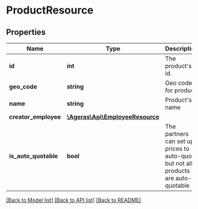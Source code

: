 # ProductResource

## Properties
Name | Type | Description | Notes
------------ | ------------- | ------------- | -------------
**id** | **int** | The product&#39;s id. | [optional] 
**geo_code** | **string** | Geo code for product | [optional] 
**name** | **string** | Product&#39;s name | [optional] 
**creator_employee** | [**\Ageras\Api\EmployeeResource**](EmployeeResource.md) |  | [optional] 
**is_auto_quotable** | **bool** | The partners can set up prices to auto-quote but not all products are auto-quotable | [optional] [default to false]

[[Back to Model list]](../README.md#documentation-for-models) [[Back to API list]](../README.md#documentation-for-api-endpoints) [[Back to README]](../README.md)


